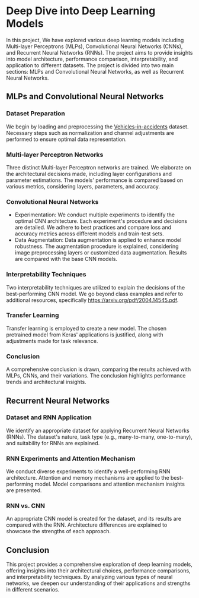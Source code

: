 # Deep Dive into Deep Learning Models

In this project, We have explored various deep learning models including Multi-layer Perceptrons (MLPs), Convolutional Neural Networks (CNNs), and Recurrent Neural Networks (RNNs). The project aims to provide insights into model architecture, performance comparison, interpretability, and application to different datasets.  The project is divided into two main sections: MLPs and Convolutional Neural Networks, as well as Recurrent Neural Networks.

## MLPs and Convolutional Neural Networks

### Dataset Preparation

We begin by loading and preprocessing the [Vehicles-in-accidents](https://github.com/Cogito2012/CarCrashDataset#overview) dataset. Necessary steps such as normalization and channel adjustments are performed to ensure optimal data representation.

### Multi-layer Perceptron Networks

Three distinct Multi-layer Perceptron networks are trained. We elaborate on the architectural decisions made, including layer configurations and parameter estimations. The models' performance is compared based on various metrics, considering layers, parameters, and accuracy.

### Convolutional Neural Networks

- Experimentation: We conduct multiple experiments to identify the optimal CNN architecture. Each experiment's procedure and decisions are detailed. We adhere to best practices and compare loss and accuracy metrics across different models and train-test sets.
- Data Augmentation: Data augmentation is applied to enhance model robustness. The augmentation procedure is explained, considering image preprocessing layers or customized data augmentation. Results are compared with the base CNN models.

### Interpretability Techniques

Two interpretability techniques are utilized to explain the decisions of the best-performing CNN model. We go beyond class examples and refer to additional resources, specifically https://arxiv.org/pdf/2004.14545.pdf.

### Transfer Learning

Transfer learning is employed to create a new model. The chosen pretrained model from Keras' applications is justified, along with adjustments made for task relevance.

### Conclusion

A comprehensive conclusion is drawn, comparing the results achieved with MLPs, CNNs, and their variations. The conclusion highlights performance trends and architectural insights.

## Recurrent Neural Networks

### Dataset and RNN Application

We identify an appropriate dataset for applying Recurrent Neural Networks (RNNs). The dataset's nature, task type (e.g., many-to-many, one-to-many), and suitability for RNNs are explained.

### RNN Experiments and Attention Mechanism

We conduct diverse experiments to identify a well-performing RNN architecture. Attention and memory mechanisms are applied to the best-performing model. Model comparisons and attention mechanism insights are presented.

### RNN vs. CNN

An appropriate CNN model is created for the dataset, and its results are compared with the RNN. Architecture differences are explained to showcase the strengths of each approach.

## Conclusion

This project provides a comprehensive exploration of deep learning models, offering insights into their architectural choices, performance comparisons, and interpretability techniques. By analyzing various types of neural networks, we deepen our understanding of their applications and strengths in different scenarios.
